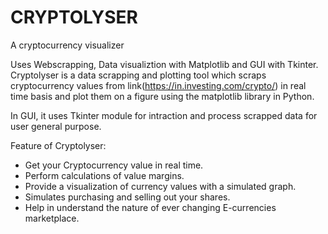 # CRYPTOLYSER
A cryptocurrency visualizer

Uses Webscrapping, Data visualiztion with Matplotlib and GUI with Tkinter.
Cryptolyser is a data scrapping and plotting tool which scraps cryptocurrency values from link(https://in.investing.com/crypto/) 
in real time basis and plot them on a figure using the matplotlib library in Python.

In GUI, it uses Tkinter module for intraction and process scrapped data for user general purpose.

Feature of Cryptolyser:
* Get your Cryptocurrency value in real time.
* Perform calculations of value margins.
* Provide a visualization of currency values with a simulated graph.
* Simulates purchasing and selling out your shares.
* Help in understand the nature of ever changing E-currencies marketplace.
